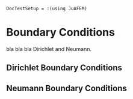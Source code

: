 ```@meta
DocTestSetup = :(using JuAFEM)
```

# Boundary Conditions
bla bla bla Dirichlet and Neumann.

## Dirichlet Boundary Conditions


## Neumann Boundary Conditions
